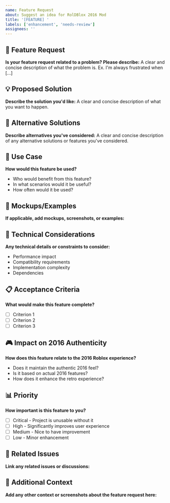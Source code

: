```yaml
---
name: Feature Request
about: Suggest an idea for RolDBlox 2016 Mod
title: '[FEATURE] '
labels: ['enhancement', 'needs-review']
assignees: ''
---
```


## 🚀 Feature Request

**Is your feature request related to a problem? Please describe:**
A clear and concise description of what the problem is. Ex. I'm always frustrated when [...]

## 💡 Proposed Solution

**Describe the solution you'd like:**
A clear and concise description of what you want to happen.

## 🔄 Alternative Solutions

**Describe alternatives you've considered:**
A clear and concise description of any alternative solutions or features you've considered.

## 🎯 Use Case

**How would this feature be used?**
- Who would benefit from this feature?
- In what scenarios would it be useful?
- How often would it be used?

## 📸 Mockups/Examples

**If applicable, add mockups, screenshots, or examples:**

## 🔧 Technical Considerations

**Any technical details or constraints to consider:**
- Performance impact
- Compatibility requirements
- Implementation complexity
- Dependencies

## 📋 Acceptance Criteria

**What would make this feature complete?**
- [ ] Criterion 1
- [ ] Criterion 2
- [ ] Criterion 3

## 🎮 Impact on 2016 Authenticity

**How does this feature relate to the 2016 Roblox experience?**
- Does it maintain the authentic 2016 feel?
- Is it based on actual 2016 features?
- How does it enhance the retro experience?

## 📊 Priority

**How important is this feature to you?**
- [ ] Critical - Project is unusable without it
- [ ] High - Significantly improves user experience
- [ ] Medium - Nice to have improvement
- [ ] Low - Minor enhancement

## 🔗 Related Issues

**Link any related issues or discussions:**

## 📝 Additional Context

**Add any other context or screenshots about the feature request here:** 